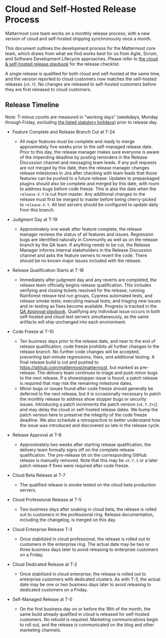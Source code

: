 # Cloud and Self-Hosted Release Process

Mattermost core team works on a monthly release process, with a new version of cloud and self-hosted shipping synchronously once a month.

This document outlines the development process for the Mattermost core team, which draws from what we find works best for us from Agile, Scrum, and Software Development Lifecycle approaches. Please refer to [the cloud & self-hosted release playbook](https://community.mattermost.com/playbooks/playbooks/7ya8gsijg3f1dkx84txzek6t1r/outline) for the release checklist.

A single release is qualified for both cloud and self-hosted at the same time, and the version reported to cloud customers now matches the self-hosted releases (``vX.Y``). No changes are released to self-hosted customers before they are first released to cloud customers.

## Release Timeline

Note: T-minus counts are measured in "working days" \(weekdays, Monday through Friday, excluding [the listed statutory holidays](https://handbook.mattermost.com/operations/workplace/people/working-at-mattermost/paid-time-off#holidays)\) prior to release day.

 - Feature Complete and Release Branch Cut at T-24
    - All major features must be complete and ready to merge approximately five weeks prior to the self-managed release date. Prior to this day, the release manager makes sure everyone is aware of the impending deadline by posting reminders in the Release Discussion channel and messaging team leads. If any pull requests are not merged by this date, then the release manager changes release milestones in Jira after checking with team leads that those features can be pushed to a future release. Updates to prepackaged plugins should also be complete and merged by this date, with room to address bugs before code freeze. This is also the date when the ``release-X.Y`` is cut from master. Any additional changes to the release must first be merged to master before being cherry-picked to ``release-X.Y``. All test servers should be configured to update daily from this branch.

 - Judgment Day at T-19
    - Approximately one week after feature complete, the release manager reviews the status of all features and issues. Regression bugs are identified naturally in Community as well as on the release branch by the QA team. If anything needs to be cut, the Release Manager informs internal stakeholders in the Release Discussion channel and asks the feature owners to revert the code. There should be no known major issues included with the release.

 - Release Qualification Starts at T-18
    - Immediately after judgment day and any reverts are completed, the release team officially begins release qualification. This includes verifying and closing tickets resolved for the release; running Rainforest release test run groups, Cypress automated tests, and release smoke tests; executing manual tests; and triaging new issues and re-testing as fixes become available. Progress is tracked in the [QA Approval playbook](https://community.mattermost.com/playbooks/playbooks/rpsa3y78t3gsun9ba8185s5gto/outline). Qualifying any individual issue occurs in both self-hosted and cloud test servers simultaneously, as the same artifacts will ship unchanged into each environment.

 - Code Freeze at T-10
    - Ten business days prior to the release date, and near to the end of release qualification, code freeze prohibits all further changes to the release branch. No further code changes will be accepted, preventing last-minute regressions, fixes, and additional testing. A final release build is cut and pushed to https://github.com/mattermost/mattermost, but marked as pre-release. The delivery team continues to triage and push minor bugs to the next release. If a showstopper issue is found, a patch release is required that may risk the remaining milestone dates.
    - Minor bugs or issues found after code freeze should generally be deferred to the next release, but it is occasionally necessary to patch the monthly release to address show stopper bugs or security issues. Introducing a patch increments the patch version (``vX.Y.Z+1``) and may delay the cloud or self-hosted release dates. We bump the patch version here to preserve the integrity of the code freeze deadline. We also schedule a retrospective to better understand how the issue was introduced and discovered so late in the release cycle.

 - Release Approval at T-8
    - Approximately two weeks after starting release qualification, the delivery team formally signs off on the complete release qualification. The pre-release bit on the corresponding GitHub release is manually removed. Note that this may be ``vX.Y.1`` or a later patch release if fixes were required after code freeze.

 - Cloud Beta Release at T-7
   - The qualified release is smoke tested on the cloud beta production servers.

 - Cloud Professional Release at T-5
   - Two business days after soaking in cloud beta, the release is rolled out to customers in the professional ring. Release documentation, including the changelog, is merged on this day.

 - Cloud Enterprise Release T-3
   - Once stabilized in cloud professional, the release is rolled out to customers in the enterprise ring. The actual date may be two or three business days later to avoid releasing to enterprise customers on a Friday.

 - Cloud Dedicated Release at T-2
    - Once stabilized in cloud enterprise, the release is rolled out to enterprise customers with dedicated clusters. As with T-3, the actual date may be one or two business days later to avoid releasing to dedicated customers on a Friday.

 - Self-Managed Release at T-0
    - On the first business day on or before the 16th of the month, the same build already qualified in cloud is released for self-hosted customers. No rebuild is required. Marketing communications begin to roll out, and the release is communicated on the blog and other marketing channels.

